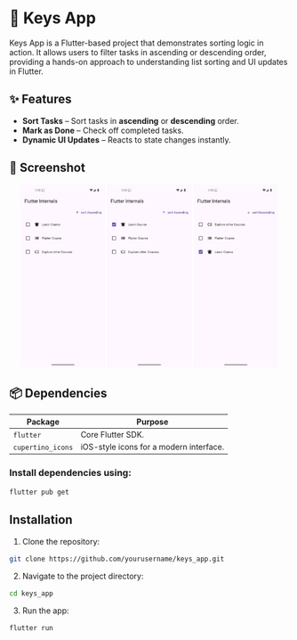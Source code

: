 # 🔑 Keys App

Keys App is a Flutter-based project that demonstrates sorting logic in action. It allows users to filter tasks in ascending or descending order, providing a hands-on approach to understanding list sorting and UI updates in Flutter.


## ✨ Features

- **Sort Tasks** – Sort tasks in **ascending** or **descending** order.
- **Mark as Done** – Check off completed tasks.
- **Dynamic UI Updates** – Reacts to state changes instantly.


## 📸 Screenshot

<p align="center">
  <img src="./app_screenshots/screenshot_1.png" alt="Home Screen" width="30%"/>
  <img src="./app_screenshots/screenshot_2.png" alt="Home Screen" width="30%"/>
  <img src="./app_screenshots/screenshot_3.png" alt="Home Screen" width="30%"/>
</p>


## 📦 Dependencies

| Package           | Purpose                                    |
|-------------------|--------------------------------------------|
| `flutter`        | Core Flutter SDK.                         |
| `cupertino_icons` | iOS-style icons for a modern interface.   |

### Install dependencies using:
```sh
flutter pub get
```


## Installation

1. Clone the repository:

```sh
git clone https://github.com/yourusername/keys_app.git
```

2. Navigate to the project directory:

```sh
cd keys_app
```

3. Run the app:

```sh
flutter run
```